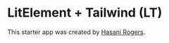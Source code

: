 # LitElement + Tailwind (LT)

This starter app was created by [Hasani Rogers](http://hasanirogers.me).
